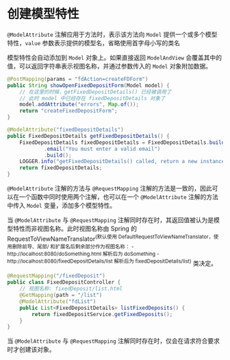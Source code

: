 # 创建模型特性

`@ModelAttribute` 注解应用于方法时，表示该方法向 `Model` 提供一个或多个模型特性，`value` 参数表示提供的模型名，省略使用首字母小写的类名

模型特性会自动添加到 `Model` 对象上。如果直接返回 `ModelAndView` 会覆盖其中的值，可以返回字符串表示视图名称，并通过参数传入的 `Model` 对象附加数据。

```java
@PostMapping(params = "fdAction=createFDForm")
public String showOpenFixedDepositForm(Model model) {
    // 在这里的时候，getFixedDepositDetails() 已经被调用了
    // 此时 model 中已经存在 fixedDepositDetails 对象了
    model.addAttribute("errors", Map.of());
    return "createFixedDepositForm";
}

@ModelAttribute("fixedDepositDetails")
public FixedDepositDetails getFixedDepositDetails() {
    FixedDepositDetails fixedDepositDetails = FixedDepositDetails.builder()
            .email("You must enter a valid email")
            .build();
    LOGGER.info("getFixedDepositDetails() called, return a new instance of FixedDepositDetails");
    return fixedDepositDetails;
}
```

`@ModelAttribute` 注解的方法与 `@RequestMapping` 注解的方法是一致的，因此可以在一个函数中同时使用两个注解，也可以在一个 `@ModelAttribute` 注解的方法中传入 `Model` 变量，添加多个模型特性。

当 `@ModelAttribute` 与 `@RequestMapping` 注解同时存在时，其返回值被认为是模型特性而非视图名称。此时视图名称由 Spring 的 RequestToViewNameTranslator<sup>(默认使用 DefaultRequestToViewNameTranslator，使用删除前导、尾部/ 和扩展名后剩余部分作为视图名称：  - http://localhost:8080/doSomething.html 解析后为 doSomething  - http://localhost:8080/fixedDepositDetails/list 解析后为 fixedDepositDetails/list)</sup> 类决定。

```java
@RequestMapping("/fixedDeposit")
public class FixedDepositController {
    // 视图名称: fixedDeposit/list.html
    @GetMapping(path = "/list")
    @ModelAttribute("fdList")
    public List<FixedDepositDetails> listFixedDeposits() {
        return fixedDepositService.getFixedDeposits();
    }
}
```

当 `@ModelAttribute` 与 `@RequestMapping` 注解同时存在时，仅会在请求符合要求时才创建该对象。

‍

